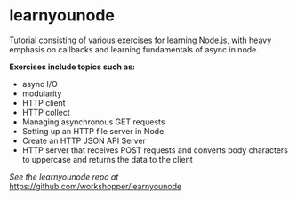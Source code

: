 # learnyounode

Tutorial consisting of various exercises for learning Node.js, with heavy emphasis on callbacks and learning fundamentals of async in node.

**Exercises include topics such as:**
- async I/O
- modularity
- HTTP client
- HTTP collect
- Managing asynchronous GET requests
- Setting up an HTTP file server in Node
- Create an HTTP JSON API Server
- HTTP server that receives POST requests and converts body characters to uppercase and returns the data to the client

*See the learnyounode repo at*
https://github.com/workshopper/learnyounode 
